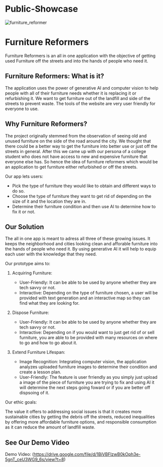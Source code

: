 # Public-Showcase
![furniture_reformer](https://github.com/jacobmadsen/Furniture-Reformers/assets/121737700/50e6e313-21b0-4e02-8a96-a9d6f6405c3f)
# Furniture Reformers

Furniture Reformers is an all in one application with the objective of getting used Furniture off the streets and into the hands of people who need it. 

## Furniture Reformers: What is it?

The application uses the power of generative AI and computer vision to help people with all of their furniture needs whether it is replacing it or refurbishing it. We want to get furniture out of the landfill and side of the streets to prevent waste. The tools of the website are very user friendly for everyone to use. 

## Why Furniture Reformers? 

The project originally stemmed from the observation of seeing old and unused furniture on the side of the road around the city. We thought that there could be a better way to get the furniture into better use or just off the streets in general. After this we came up with our persona of a college student who does not have access to new and expensive furniture that everyone else has. So hence the idea of furniture reformers which would be an application to get furniture either refurbished or off the streets. 

Our app lets users:
- Pick the type of furniture they would like to obtain and different ways to do so.
- Choose the type of furniture they want to get rid of depending on the size of it and the location they are in.
- Determine their furniture condition and then use AI to determine how to fix it or not.

## Our Solution

The all in one app is meant to adress all three of these growing issues. It keeps the neighborhood and cities looking clean and afforable furniture into the hands of people who need it. By using generative AI it will help to equip each user with the knowledge that they need. 

Our prototype aims to:

1. Acquiring Furniture:
   - User-Friendly: It can be able to be used by anyone whether they are tech savvy or not. 
   - Interactive: Depending on the type of furniture chosen, a user will be provided with text generation and an interactive map so they can find what they are looking for.
   
2. Dispose Furniture:
   - User-Friendly: It can be able to be used by anyone whether they are tech savvy or not. 
   - Interactive: Depending on if you would want to just get rid of or sell furniture, you are able to be provided with many resources on where to go and how to go about it.

3. Extend Furniture Lifespan:
   - Image Recognition: Integrating computer vision, the application analyzes uploaded furniture images to determine their condition and create a lesson plan. 
   - User-Friendly: The feature is user frriendly as you simply just upload a image of the piece of furniture you are trying to fix and using AI it will determine the next steps going foward or if you are better off dispsoing of it. 


Our ethic goals:

The value it offers to addressing social issues is that it creates more sustainable cities by getting the debris off the streets, reduced inequalities by offering more affordable furniture options, and responsible consumption as it can reduce the amount of landfill waste. 

## See Our Demo Video
Demo Video: (https://drive.google.com/file/d/1BiVBFlzwB0kOph3e-5gnT_ceU3WG9_6s/view?t=8)
